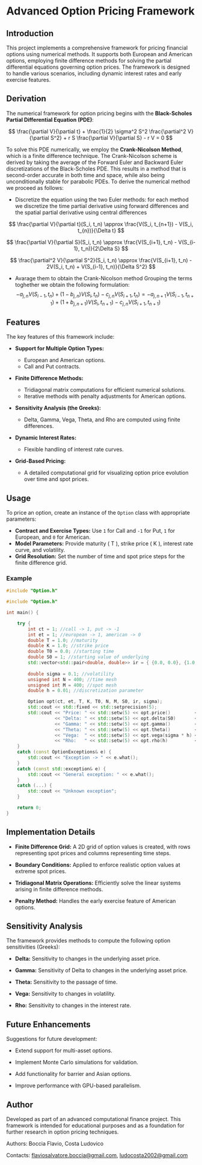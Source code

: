 # Advanced Option Pricing Framework

## Introduction

This project implements a comprehensive framework for pricing financial options using numerical methods. It supports both European and American options, employing finite difference methods for solving the partial differential equations governing option prices. The framework is designed to handle various scenarios, including dynamic interest rates and early exercise features.

## Derivation

The numerical framework for option pricing begins with the **Black-Scholes Partial Differential Equation (PDE)**:

$$
\frac{\partial V}{\partial t} + \frac{1}{2} \sigma^2 S^2 \frac{\partial^2 V}{\partial S^2} + r S \frac{\partial V}{\partial S} - r V = 0
$$

To solve this PDE numerically, we employ the **Crank-Nicolson Method**, which is a finite difference technique. The Crank-Nicolson scheme is derived by taking the average of the Forward Euler and Backward Euler discretizations of the Black-Scholes PDE. This results in a method that is second-order accurate in both time and space, while also being unconditionally stable for parabolic PDEs.
To derive the numerical method we proceed as follows:
- Discretize the equation using the two Euler methods: for each method we discretize the time partial derivative using forward differences and the spatial partial derivative using central differences

$$
\frac{\partial V}{\partial t}(S_i, t_n) \approx \frac{V(S_i, t_{n+1}) - V(S_i, t_{n})}{\Delta t}
$$

$$
\frac{\partial V}{\partial S}(S_i, t_n) \approx \frac{V(S_{i+1}, t_n) - V(S_{i-1}, t_n)}{2\Delta S}
$$

$$
\frac{\partial^2 V}{\partial S^2}(S_i, t_n) \approx \frac{V(S_{i+1}, t_n) - 2V(S_i, t_n)  + V(S_{i-1}, t_n)}{\Delta S^2}
$$

- Avarage them to obtain the Crank-Nicolson method
Grouping the terms toghether we obtain the following formulation:
$$
-a_{j,n}V(S_{i-1}, t_n) + (1-b_{j,n})V(S_i, t_n) - c_{j,n}V(S_{i+1}, t_n) = -a_{j,n+1}V(S_{i-1}, t_{n+1}) + (1+b_{j,n+1})V(S_i, t_{n+1}) - c_{j,n}V(S_{i+1}, t_{n+1})
$$

## Features

The key features of this framework include:

- **Support for Multiple Option Types:**
  - European and American options.
  - Call and Put contracts.

- **Finite Difference Methods:**
  - Tridiagonal matrix computations for efficient numerical solutions.
  - Iterative methods with penalty adjustments for American options.

- **Sensitivity Analysis (the Greeks):**
  - Delta, Gamma, Vega, Theta, and Rho are computed using finite differences.

- **Dynamic Interest Rates:**
  - Flexible handling of interest rate curves.

- **Grid-Based Pricing:**
  - A detailed computational grid for visualizing option price evolution over time and spot prices.

## Usage

To price an option, create an instance of the `Option` class with appropriate parameters:

- **Contract and Exercise Types:** Use `1` for Call and `-1` for Put, `1` for European, and `0` for American.
- **Model Parameters:** Provide maturity \( T \), strike price \( K \), interest rate curve, and volatility.
- **Grid Resolution:** Set the number of time and spot price steps for the finite difference grid.

### Example

```cpp
#include "Option.h"

#include "Option.h"

int main() {

	try {
		int ct = 1; //call -> 1, put -> -1
		int et = 1; //european -> 1, american -> 0
		double T = 1.0; //maturity
		double K = 1.0; //strike price
		double T0 = 0.0; //starting time
		double S0 = 1; //starting value of underlying
		std::vector<std::pair<double, double>> ir = { {0.0, 0.0}, {1.0, 0.0212} }; //discrete interest rate curve
		
		double sigma = 0.1; //volatility
		unsigned int N = 400; //time mesh
		unsigned int M = 400; //spot mesh
		double h = 0.01; //discretization parameter

		Option opt(ct, et, T, K, T0, N, M, S0, ir, sigma);
		std::cout << std::fixed << std::setprecision(5);
		std::cout << "Price: " << std::setw(5) << opt.price()         << std::endl
			      << "Delta: " << std::setw(5) << opt.delta(S0)       << std::endl
			      << "Gamma: " << std::setw(5) << opt.gamma()         << std::endl
			      << "Theta: " << std::setw(5) << opt.theta()         << std::endl
			      << "Vega:  " << std::setw(5) << opt.vega(sigma * h) << std::endl
			      << "Rho:   " << std::setw(5) << opt.rho(h)          << std::endl;
	}
	catch (const OptionExceptions& e) {
		std::cout << "Exception -> " << e.what();
	}
	catch (const std::exception& e) {
		std::cout << "General exception: " << e.what();
	}
	catch (...) {
		std::cout << "Unknown exception";
	}

    return 0;
}

```

## Implementation Details

- **Finite Difference Grid:** A 2D grid of option values is created, with rows representing spot prices and columns representing time steps.

- **Boundary Conditions:** Applied to enforce realistic option values at extreme spot prices.

- **Tridiagonal Matrix Operations:** Efficiently solve the linear systems arising in finite difference methods.

- **Penalty Method:** Handles the early exercise feature of American options.

## Sensitivity Analysis

The framework provides methods to compute the following option sensitivities (Greeks):

- **Delta:** Sensitivity to changes in the underlying asset price.

- **Gamma:** Sensitivity of Delta to changes in the underlying asset price.

- **Theta:** Sensitivity to the passage of time.

- **Vega:** Sensitivity to changes in volatility.

- **Rho:** Sensitivity to changes in the interest rate.

## Future Enhancements

Suggestions for future development:

- Extend support for multi-asset options.

- Implement Monte Carlo simulations for validation.

- Add functionality for barrier and Asian options.

- Improve performance with GPU-based parallelism.

## Author

Developed as part of an advanced computational finance project. This framework is intended for educational purposes and as a foundation for further research in option pricing techniques.

Authors: Boccia Flavio, Costa Ludovico

Contacts: flaviosalvatore.boccia@gmail.com, ludocosta2002@gmail.com


